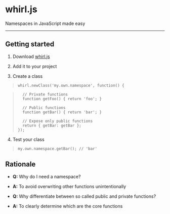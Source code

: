 whirl.js
========

Namespaces in JavaScript made easy

---

Getting started
---------------

1. Download [whirl.js](https://raw.github.com/whirlwin/whirl/master/whirl.js)

2. Add it to your project

3. Create a class


>     whirl.newClass('my.own.namespace', function() {

>       // Private functions
>       function getFoo() { return 'foo'; }
>
>       // Public functions
>       function getBar() { return 'bar'; }
>
>       // Expose only public functions
>       return { getBar: getBar };
>     });

4. Test your class

>     my.own.namespace.getBar(); // 'bar'

Rationale
---------
- **Q:** Why do I need a namespace?

 - **A:** To avoid overwriting other functions unintentionally
  
- **Q:** Why differentiate between so called public and private functions?

 - **A:** To clearly determine which are the core functions
